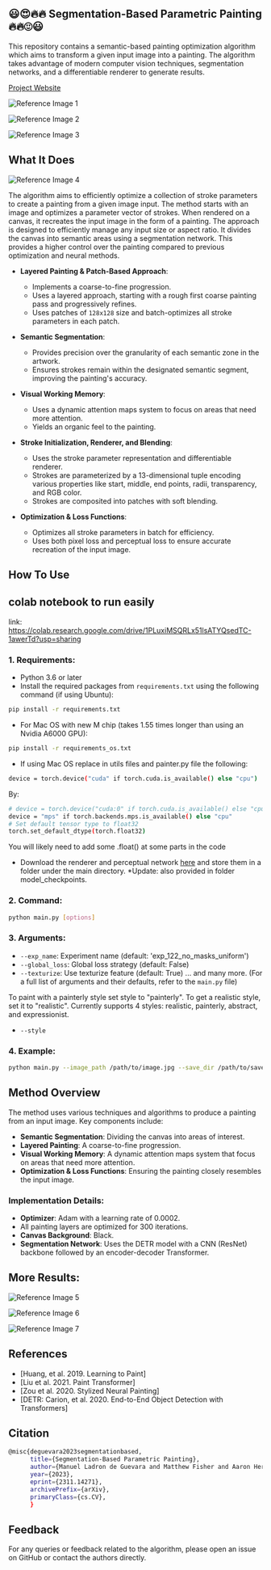 ## :smiley::heart_eyes::fire::fire: Segmentation-Based Parametric Painting :fire::fire::heart_eyes::smiley:

This repository contains a semantic-based painting optimization algorithm which aims to transform a given input image into a painting. The algorithm takes advantage of modern computer vision techniques, segmentation networks, and a differentiable renderer to generate results.

[Project Website](https://manuelladron.github.io/semantic_based_painting/)

![Reference Image 1](docs/static/images/website_teaser.png)

![Reference Image 2](media_readme/teaser_img.png)

![Reference Image 3](media_readme/giraffe_1.gif)



<!-- ![Reference Image 2](media_readme/dinner_dog_process_text_mask_person_lvl_3.jpg) -->

## What It Does

![Reference Image 4](media_readme/thesis_chp_teaser.png)

The algorithm aims to efficiently optimize a collection of stroke parameters to create a painting from a given image input. The method starts with an image and optimizes a parameter vector of strokes. When rendered on a canvas, it recreates the input image in the form of a painting. The approach is designed to efficiently manage any input size or aspect ratio. It divides the canvas into semantic areas using a segmentation network. This provides a higher control over the painting compared to previous optimization and neural methods.

- **Layered Painting & Patch-Based Approach**: 
  - Implements a coarse-to-fine progression.
  - Uses a layered approach, starting with a rough first coarse painting pass and progressively refines.
  - Uses patches of `128x128` size and batch-optimizes all stroke parameters in each patch.

- **Semantic Segmentation**:
  - Provides precision over the granularity of each semantic zone in the artwork.
  - Ensures strokes remain within the designated semantic segment, improving the painting's accuracy.

- **Visual Working Memory**:
  - Uses a dynamic attention maps system to focus on areas that need more attention.
  - Yields an organic feel to the painting.

- **Stroke Initialization, Renderer, and Blending**:
  - Uses the stroke parameter representation and differentiable renderer.
  - Strokes are parameterized by a 13-dimensional tuple encoding various properties like start, middle, end points, radii, transparency, and RGB color.
  - Strokes are composited into patches with soft blending.

- **Optimization & Loss Functions**:
  - Optimizes all stroke parameters in batch for efficiency.
  - Uses both pixel loss and perceptual loss to ensure accurate recreation of the input image.

## How To Use

## colab notebook to run easily
link:   https://colab.research.google.com/drive/1PLuxiMSQRLx51lsATYQsedTC-1awerTd?usp=sharing

### 1. Requirements:

- Python 3.6 or later
- Install the required packages from `requirements.txt` using the following command (if using Ubuntu):

```bash
pip install -r requirements.txt
```

- For Mac OS with new M chip (takes 1.55 times longer than using an Nvidia A6000 GPU):

```bash
pip install -r requirements_os.txt
```

- If using Mac OS replace in utils files and painter.py file the following:
```bash
device = torch.device("cuda" if torch.cuda.is_available() else "cpu")
```
By:
```bash
# device = torch.device("cuda:0" if torch.cuda.is_available() else "cpu") # 
device = "mps" if torch.backends.mps.is_available() else "cpu"
# Set default tensor type to float32
torch.set_default_dtype(torch.float32)
```

You will likely need to add some .float() at some parts in the code

- Download the renderer and perceptual network [here](https://drive.google.com/drive/folders/1f1dMbU5Yj9T-lGq0ZTc1MPPPJ-R7v0YX?usp=sharing) and store them in a folder under the main directory. *Update: also provided in folder model_checkpoints.

### 2. Command:

```bash
python main.py [options]
```

### 3. Arguments:

- `--exp_name`: Experiment name (default: 'exp_122_no_masks_uniform')
- `--global_loss`: Global loss strategy (default: False)
- `--texturize`: Use texturize feature (default: True)
... and many more. (For a full list of arguments and their defaults, refer to the `main.py` file)

To paint with a painterly style set style to "painterly". To get a realistic style, set it to "realistic". Currently supports 4 styles: realistic, painterly, abstract, and expressionist. 

- `--style`

### 4. Example:

```bash
python main.py --image_path /path/to/image.jpg --save_dir /path/to/save_directory --style painterly
```

## Method Overview

The method uses various techniques and algorithms to produce a painting from an input image. Key components include:

- **Semantic Segmentation**: Dividing the canvas into areas of interest.
- **Layered Painting**: A coarse-to-fine progression.
- **Visual Working Memory**: A dynamic attention maps system that focus on areas that need more attention.
- **Optimization & Loss Functions**: Ensuring the painting closely resembles the input image.

### Implementation Details:

- **Optimizer**: Adam with a learning rate of 0.0002.
- All painting layers are optimized for 300 iterations.
- **Canvas Background**: Black.
- **Segmentation Network**: Uses the DETR model with a CNN (ResNet) backbone followed by an encoder-decoder Transformer.


## More Results:

![Reference Image 5](media_readme/motorcycle_0.gif)

![Reference Image 6](media_readme/onemushroom_texture_lvl_0.jpg)

![Reference Image 7](media_readme/painterly_vs_realistic_middle.png)

## References

- [Huang, et al. 2019. Learning to Paint]
- [Liu et al. 2021. Paint Transformer]
- [Zou et al. 2020. Stylized Neural Painting]
- [DETR: Carion, et al. 2020. End-to-End Object Detection with Transformers]

## Citation
```bash
@misc{deguevara2023segmentationbased,
      title={Segmentation-Based Parametric Painting}, 
      author={Manuel Ladron de Guevara and Matthew Fisher and Aaron Hertzmann},
      year={2023},
      eprint={2311.14271},
      archivePrefix={arXiv},
      primaryClass={cs.CV},
      }
```
## Feedback

For any queries or feedback related to the algorithm, please open an issue on GitHub or contact the authors directly.

